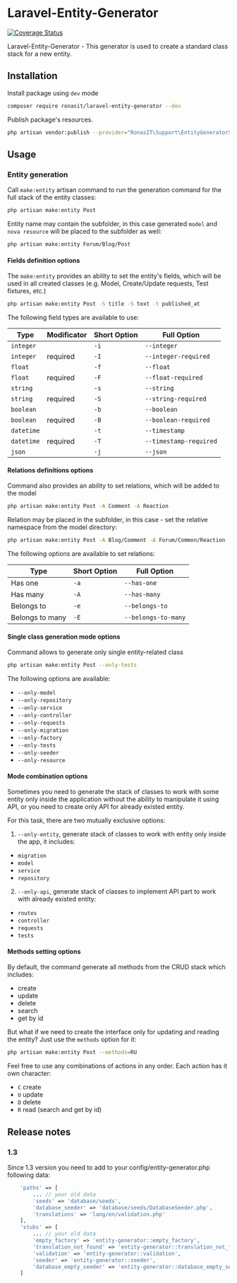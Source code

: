# Laravel-Entity-Generator

[![Coverage Status](https://coveralls.io/repos/github/RonasIT/laravel-entity-generator/badge.svg?branch=master)](https://coveralls.io/github/RonasIT/laravel-entity-generator?branch=master)

Laravel-Entity-Generator - This generator is used to create a standard class stack for a new entity.

## Installation

Install package using `dev` mode

```bash
composer require ronasit/laravel-entity-generator --dev
```

Publish package's resources.

```bash
php artisan vendor:publish --provider="RonasIT\Support\EntityGeneratorServiceProvider"
```

## Usage

### Entity generation

Call `make:entity` artisan command to run the generation command for the full stack of the entity classes:

```bash
php artisan make:entity Post
```

Entity name may contain the subfolder, in this case generated `model` and `nova resource` will be placed to
the subfolder as well:

```bash
php artisan make:entity Forum/Blog/Post
```

#### Fields definition options

The `make:entity` provides an ability to set the entity's fields, which will be used in all created classes (e.g. Model, Create/Update requests, Test fixtures, etc.)

```bash
php artisan make:entity Post -S title -S text -t published_at
```

The following field types are available to use:

| Type | Modificator | Short Option | Full Option |
| -------- | -------- | ------- | ------- |
| `integer` | | `-i` | `--integer` |
| `integer` | required | `-I` | `--integer-required` |
| `float` | | `-f` | `--float` |
| `float` | required | `-F` | `--float-required` |
| `string` | | `-s` | `--string` |
| `string` | required | `-S` | `--string-required` |
| `boolean` | | `-b` | `--boolean` |
| `boolean` | required | `-B` | `--boolean-required` |
| `datetime` | | `-t` | `--timestamp` |
| `datetime` | required | `-T` | `--timestamp-required` |
| `json` | | `-j` | `--json` |

#### Relations definitions options

Command also provides an ability to set relations, which will be added to the model

```bash
php artisan make:entity Post -A Comment -A Reaction
```

Relation may be placed in the subfolder, in this case - set the relative namespace from the model directory:

```bash
php artisan make:entity Post -A Blog/Comment -A Forum/Common/Reaction
```

The following options are available to set relations:

| Type  | Short Option | Full Option |
| -------- | ------- | ------- |
| Has one | `-a` | `--has-one` |
| Has many | `-A` | `--has-many` |
| Belongs to | `-e` | `--belongs-to` |
| Belongs to many | `-E` | `--belongs-to-many` |

#### Single class generation mode options

Command allows to generate only single entity-related class

```bash
php artisan make:entity Post --only-tests
```

The following options are available:

- `--only-model`
- `--only-repository`
- `--only-service`
- `--only-controller`
- `--only-requests`
- `--only-migration`
- `--only-factory`
- `--only-tests`
- `--only-seeder`
- `--only-resource`

#### Mode combination options

Sometimes you need to generate the stack of classes to work with some entity only inside the application without
the ability to manipulate it using API, or you need to create only API for already existed entity.

For this task, there are two mutually exclusive options:

1. `--only-entity`, generate stack of classes to work with entity only inside the app, it includes:
- `migration`
- `model`
- `service`
- `repository`

2. `--only-api`, generate stack of classes to implement API part to work with already existed entity:
- `routes`
- `controller`
- `requests`
- `tests`

#### Methods setting options

By default, the command generate all methods from the CRUD stack which includes:
- create
- update
- delete
- search
- get by id

But what if we need to create the interface only for updating and reading the entity? Just use the `methods` option for it:

```bash
php artisan make:entity Post --methods=RU
```

Feel free to use any combinations of actions in any order. Each action has it own character:
- `C` create
- `U` update
- `D` delete
- `R` read (search and get by id)

## Release notes

### 1.3

Since 1.3 version you need to add to your config/entity-generator.php following data:

```php
    'paths' => [
        ... // your old data
        'seeds' => 'database/seeds',
        'database_seeder' => 'database/seeds/DatabaseSeeder.php',
        'translations' => 'lang/en/validation.php'
    ],
    'stubs' => [
        ... // your old data
        'empty_factory' => 'entity-generator::empty_factory',
        'translation_not_found' => 'entity-generator::translation_not_found',
        'validation' => 'entity-generator::validation',
        'seeder' => 'entity-generator::seeder',
        'database_empty_seeder' => 'entity-generator::database_empty_seeder'
    ]
``` 
